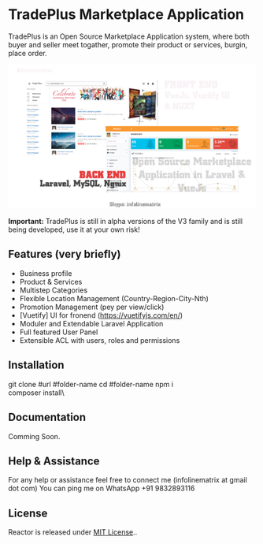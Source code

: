 # TradePlus Marketplace Application
TradePlus is an Open Source Marketplace Application system, where both buyer and seller meet togather, promote their product or services, burgin, place order. 

![Reactor Dashboard](https://github.com/infolinematrix/TradePlus/blob/master/application.png)

 
**Important:** TradePlus is still in alpha versions of the V3 family and is still being developed, use it at your own risk!

## Features (very briefly)
* Business profile
* Product & Services
* Multistep Categories
* Flexible Location Management (Country-Region-City-Nth)
* Promotion Management (pey per view/click)
* [Vuetify] UI for fronend (https://vuetifyjs.com/en/)
* Moduler and Extendable Laravel Application
* Full featured User Panel
* Extensible ACL with users, roles and permissions

## Installation
git clone #url #folder-name
cd #folder-name
npm i\
composer install\

## Documentation
Comming Soon.

## Help & Assistance
For any help or assistance feel free to connect me (infolinematrix at gmail dot com)
You can ping me on WhatsApp +91 9832893116

## License
Reactor is released under [MIT License](https://github.com/infolinematrix/reactor/blob/master/License.txt)..
